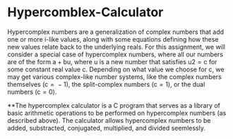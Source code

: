 # Hypercomblex-Calculator
Hypercomplex numbers are a generalization of complex numbers that add one or more i-like values, along with some equations defining how these new values relate back to the underlying reals. For this assignment, we will consider a special case of hypercomplex numbers, where all our numbers are of the form a + bu, where u is a new number that satisfies u2 = c for some constant real value c. Depending on what value we choose for c, we may get various complex-like number systems, like the complex numbers themselves (c =  − 1), the split-complex numbers (c = 1), or the dual numbers (c = 0).

**The hypercomplex calculator is a C program that serves as a library of basic arithmetic operations to be performed on hypercomplex numbers (as described above). The calculator allows hypercomplex numbers to be added, substracted, conjugated, multiplied, and divided seemlessly.
